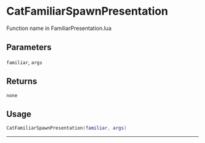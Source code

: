 # CatFamiliarSpawnPresentation
Function name in FamiliarPresentation.lua
## Parameters
`familiar`, `args`
## Returns
`none`
## Usage
```lua
CatFamiliarSpawnPresentation(familiar, args)
```
---
